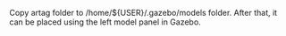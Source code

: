 Copy artag folder to /home/${USER}/.gazebo/models folder. After that, it can be placed using the left model panel in Gazebo.
